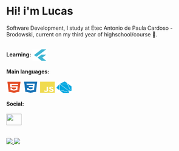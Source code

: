 
<h1>Hi! i'm Lucas</h1>
Software Development, I study at Etec Antonio de Paula Cardoso - Brodowski, current on my third year of highschool/course 👾.<br /><br/>

<b>Learning:</b> <img align="center" height="30" width="40" src="https://raw.githubusercontent.com/devicons/devicon/master/icons/flutter/flutter-plain.svg"/>

<h4>Main languages:</h4>
<div style="display: inline_block">
  <img align="center" height="30" width="40" src="https://raw.githubusercontent.com/devicons/devicon/master/icons/html5/html5-plain.svg"/>
  <img align="center" height="30" width="40" src="https://raw.githubusercontent.com/devicons/devicon/master/icons/css3/css3-plain.svg"/>
  <img align="center" height="30" width="40" src="https://raw.githubusercontent.com/devicons/devicon/master/icons/javascript/javascript-plain.svg"/>
  <img align="center" height="30" width="40" src="https://raw.githubusercontent.com/devicons/devicon/master/icons/dart/dart-plain.svg"/>
</div>

<h4>Social:</h4>
<div style="display: inline_block">
  <a href="https://twitter.com/LucasNomi01"><img align="center" height="30" width="40" src="https://cdn.jsdelivr.net/gh/devicons/devicon/icons/twitter/twitter-original.svg">
  <!--<a href="https://www.youtube.com/"><img align="center" height="30" width="40" src="https://cdn.jsdelivr.net/gh/devicons/devicon/icons/linkedin/linkedin-original.svg">-->
  </div><br /><br />
  
<div>
  <a href="https://github.com/LucasNomi">
  <img height="180em" src="https://github-readme-stats.vercel.app/api?username=LucasNomi&theme=chartreuse-dark&show_icons=true&count_private=true"/>
  <img height="180em" src="https://github-readme-stats.vercel.app/api/top-langs/?username=LucasNomi&layout=compact&theme=chartreuse-dark&count=16"/>
</div>


